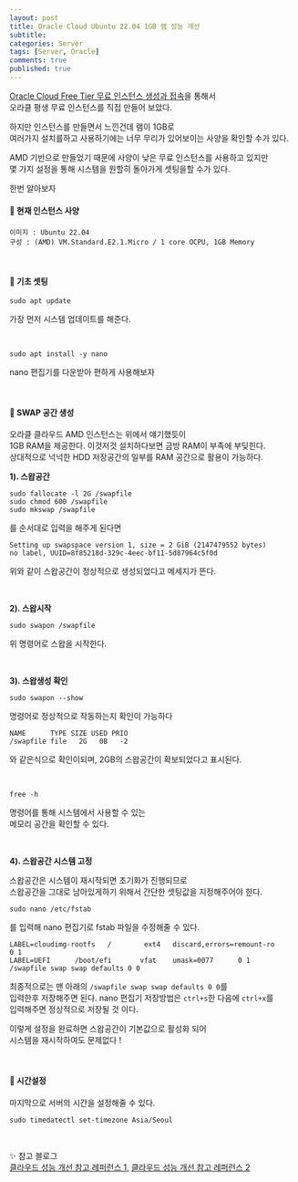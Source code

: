 ```yaml
---
layout: post
title: Oracle Cloud Ubuntu 22.04 1GB 램 성능 개선
subtitle: 
categories: Server
tags: [Server, Oracle]
comments: true
published: true
---
```


[Oracle Cloud Free Tier 무료 인스턴스 생성과 접속]을 통해서  
오라클 평생 무료 인스턴스를 직접 만들어 보았다.   

하지만 인스턴스를 만들면서 느낀건데 램이 1GB로  
여러가지 설치를하고 사용하기에는 너무 무리가 있어보이는 사양을 확인할 수가 있다.    

AMD 기반으로 만들었기 때문에 사양이 낮은 무료 인스턴스를 사용하고 있지만  
몇 가지 설정을 통해 시스템을 원할히 돌아가게 셋팅을할 수가 있다.  

한번 알아보자  

#### 📌 현재 인스턴스 사양

```text
이미지 : Ubuntu 22.04
구성 : (AMD) VM.Standard.E2.1.Micro / 1 core OCPU, 1GB Memory
```

<br/>

#### 📌 기초 셋팅  

```shell
sudo apt update
```
가장 먼저 시스템 업데이트를 해준다.  

<br/>  

```text
sudo apt install -y nano
```
nano 편집기를 다운받아 편하게 사용해보자

<br/>  

#### 📌 SWAP 공간 생성  

오라클 클라우드 AMD 인스턴스는 위에서 얘기했듯이  
1GB RAM을 제공한다. 이것저것 설치하다보면 금방 RAM이 부족에 부딪힌다.  
상대적으로 넉넉한 HDD 저장공간의 일부를 RAM 공간으로 활용이 가능하다.  

**1). 스왑공간**

```shell
sudo fallocate -l 2G /swapfile
sudo chmod 600 /swapfile
sudo mkswap /swapfile
```
를 순서대로 입력을 해주게 된다면

```shell
Setting up swapspace version 1, size = 2 GiB (2147479552 bytes)
no label, UUID=8f85218d-329c-4eec-bf11-5d87964c5f0d
```
위와 같이 스왑공간이 정상적으로 생성되었다고 메세지가 뜬다.  

<br/>

**2). 스왑시작**  

```shell
sudo swapon /swapfile
```
위 명령어로 스왑을 시작한다.  

<br/>  

**3). 스왑생성 확인**

```shell
sudo swapon --show
```
명령어로 정상적으로 작동하는지 확인이 가능하다

```shell
NAME      TYPE SIZE USED PRIO
/swapfile file   2G   0B   -2
```
와 같은식으로 확인이되며, 2GB의 스왑공간이 확보되었다고 표시된다.

<br/>  

```shell
free -h
```
명령어를 통해 시스템에서 사용할 수 있는  
메모리 공간을 확인할 수 있다.  

<br/>  

**4). 스왑공간 시스템 고정**

스왑공간은 시스템이 재시작되면 초기화가 진행되므로  
스왑공간을 그대로 남아있게하기 위해서 간단한 셋팅값을 지정해주어야 한다.

```shell
sudo nano /etc/fstab
```

를 입력해 nano 편집기로 fstab 파일을 수정해줄 수 있다.  

```shell
LABEL=cloudimg-rootfs   /        ext4   discard,errors=remount-ro       0 1
LABEL=UEFI      /boot/efi       vfat    umask=0077      0 1
/swapfile swap swap defaults 0 0
```
최종적으로는 맨 아래의 `/swapfile swap swap defaults 0 0`를  
입력한후 저장해주면 된다. nano 편집기 저장방법은 `ctrl+s`한 다음에 `ctrl+x`를  
입력해주면 정상적으로 저장될 것 이다.

이렇게 설정을 완료하면 스왑공간이 기본값으로 활성화 되어  
시스템을 재시작하여도 문제없다 !

<br/>

#### 📌 시간설정  

마지막으로 서버의 시간을 설정해줄 수 있다.  

```shell
sudo timedatectl set-timezone Asia/Seoul
```

<br/>

✨ 참고 블로그   
[클라우드 성능 개선 참고 레퍼런스 1], [클라우드 성능 개선 참고 레퍼런스 2]


[클라우드 성능 개선 참고 레퍼런스 1]: https://yeon-kr.tistory.com/174 
[클라우드 성능 개선 참고 레퍼런스 2]: https://blog.hangyeong.com/1773#%EC%8B%9C%EC%8A%A4%ED%85%9C_%EC%97%85%EB%8D%B0%EC%9D%B4%ED%8A%B8
[Oracle Cloud Free Tier 무료 인스턴스 생성과 접속]: https://mycatlikeschuru.github.io/db/2023/01/01/db-oracledb.html